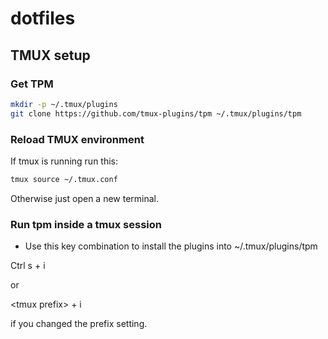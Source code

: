 # dotfiles
## TMUX setup
### Get TPM
```bash
mkdir -p ~/.tmux/plugins
git clone https://github.com/tmux-plugins/tpm ~/.tmux/plugins/tpm
```

### Reload TMUX environment
If tmux is running run this:
```bash
tmux source ~/.tmux.conf
```

Otherwise just open a new terminal.

### Run tpm inside a tmux session
- Use this key combination to install the plugins into ~/.tmux/plugins/tpm
 
Ctrl s + i 

or 

\<tmux prefix\> + i 

if you changed the prefix setting.
